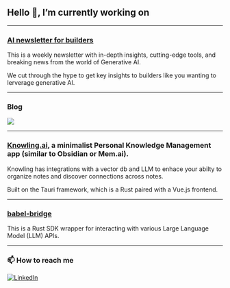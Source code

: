## Hello 👋, I’m currently working on

---
### [AI newsletter for builders](https://devthinkai.beehiiv.com/)
This is a weekly newsletter with in-depth insights, cutting-edge tools, and breaking news from the world of Generative AI.

We cut through the hype to get key insights to builders like you wanting to lerverage generative AI.

---
### Blog
[![](https://img.shields.io/badge/Hashnode-2962FF?style=for-the-badge&logo=hashnode&logoColor=white)](https://samkeen.dev)

---
### [Knowling.ai](https://knowling.ai), a minimalist Personal Knowledge Management app (similar to Obsidian or Mem.ai).
Knowling has integrations with a vector db and LLM to enhace your abilty to organize notes and discover connections across notes.

Built on the Tauri framework, which is a Rust paired with a Vue.js frontend.

---
### [babel-bridge](https://github.com/samkeen/babel-bridge)
This is a Rust SDK wrapper for interacting with various Large Language Model (LLM) APIs.

---
### 📫 How to reach me
[![LinkedIn](https://img.shields.io/badge/linkedin-%230077B5.svg?style=for-the-badge&logo=linkedin&logoColor=white)](https://www.linkedin.com/in/samkeen/)

<!--
**samkeen/samkeen** is a ✨ _special_ ✨ repository because its `README.md` (this file) appears on your GitHub profile.

Here are some ideas to get you started:

- 🔭 I’m currently working on ...
- 🌱 I’m currently learning ...
- 👯 I’m looking to collaborate on ...
- 🤔 I’m looking for help with ...
- 💬 Ask me about ...
- 📫 How to reach me: ...
- 😄 Pronouns: ...
- ⚡ Fun fact: ...
MOAR badges: https://github.com/Naereen/badges
-->
